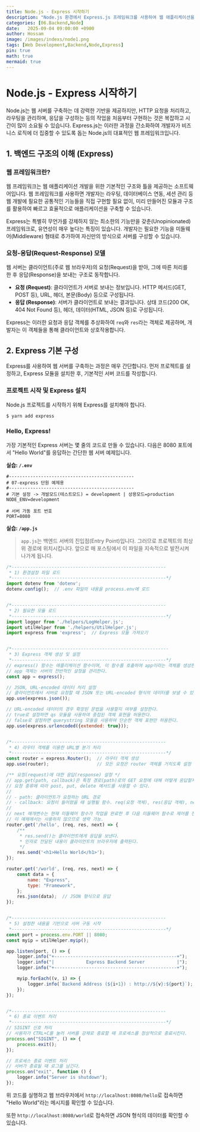 ```yaml
---
title: Node.js - Express 시작하기
description: "Node.js 환경에서 Express.js 프레임워크를 사용하여 웹 애플리케이션을 구축하는 방법을 학습합니다."
categories: [06.Backend,Node]
date:   2025-09-04 09:00:00 +0900
author: Hossam
image: /images/indexs/node1.png
tags: [Web Development,Backend,Node,Express]
pin: true
math: true
mermaid: true
---
```


# Node.js - Express 시작하기

Node.js는 웹 서버를 구축하는 데 강력한 기반을 제공하지만, HTTP 요청을 처리하고, 라우팅을 관리하며, 응답을 구성하는 등의 작업을 처음부터 구현하는 것은 복잡하고 시간이 많이 소요될 수 있습니다. Express.js는 이러한 과정을 간소화하여 개발자가 비즈니스 로직에 더 집중할 수 있도록 돕는 Node.js의 대표적인 웹 프레임워크입니다.

## 1. 백엔드 구조의 이해 (Express)

### 웹 프레임워크란?

웹 프레임워크는 웹 애플리케이션 개발을 위한 기본적인 구조와 틀을 제공하는 소프트웨어입니다. 웹 프레임워크를 사용하면 개발자는 라우팅, 데이터베이스 연동, 세션 관리 등 웹 개발에 필요한 공통적인 기능들을 직접 구현할 필요 없이, 미리 만들어진 모듈과 구조를 활용하여 빠르고 효율적으로 애플리케이션을 구축할 수 있습니다.

Express는 특별히 무언가를 강제하지 않는 최소한의 기능만을 갖춘(Unopinionated) 프레임워크로, 유연성이 매우 높다는 특징이 있습니다. 개발자는 필요한 기능을 미들웨어(Middleware) 형태로 추가하여 자신만의 방식으로 서버를 구성할 수 있습니다.

### 요청-응답(Request-Response) 모델

웹 서버는 클라이언트(주로 웹 브라우저)의 요청(Request)을 받아, 그에 따른 처리를 한 후 응답(Response)을 보내는 구조로 동작합니다.

- **요청 (Request)**: 클라이언트가 서버로 보내는 정보입니다. HTTP 메서드(GET, POST 등), URL, 헤더, 본문(Body) 등으로 구성됩니다.
- **응답 (Response)**: 서버가 클라이언트로 보내는 결과입니다. 상태 코드(200 OK, 404 Not Found 등), 헤더, 데이터(HTML, JSON 등)로 구성됩니다.

Express는 이러한 요청과 응답 객체를 추상화하여 `req`와 `res`라는 객체로 제공하며, 개발자는 이 객체들을 통해 클라이언트와 상호작용합니다.

## 2. Express 기본 구성

Express를 사용하여 웹 서버를 구축하는 과정은 매우 간단합니다. 먼저 프로젝트를 설정하고, Express 모듈을 설치한 후, 기본적인 서버 코드를 작성합니다.

### 프로젝트 시작 및 Express 설치

Node.js 프로젝트를 시작하기 위해 Express를 설치해야 합니다.

```bash
$ yarn add express
```

### Hello, Express!

가장 기본적인 Express 서버는 몇 줄의 코드로 만들 수 있습니다. 다음은 8080 포트에서 "Hello World"를 응답하는 간단한 웹 서버 예제입니다.

**실습: `/.env`**

```env
#-----------------------------------------------
# 07-express 단원 예제용
#-----------------------------------------------
# 기본 설정 -> 개발모드(테스트모드) = development | 상용모드=production
NODE_ENV=development

# 서버 가동 포트 번호
PORT=8080
```

**실습: `/app.js`**

> `app.js`는 백엔드 서버의 진입점(Entry Point)입니다. 그러므로 프로젝트의 최상위 경로에 위치시킵니다. 앞으로 매 포스팅에서 이 파일을 지속적으로 발전시켜 나가게 됩니다.

```javascript
/*----------------------------------------------------------
 * 1) 환경설정 파일 로드
 *----------------------------------------------------------*/
import dotenv from 'dotenv';
dotenv.config();  // .env 파일의 내용을 process.env에 로드


/*----------------------------------------------------------
 * 2) 필요한 모듈 로드
 *----------------------------------------------------------*/
import logger from './helpers/LogHelper.js';
import utilHelper from './helpers/UtilHelper.js';
import express from 'express';  // Express 모듈 가져오기


/*-----------------------------------------------------------
 * 3) Express 객체 생성 및 설정
 *----------------------------------------------------------*/
// express() 함수는 애플리케이션 함수이며, 이 함수를 호출하여 app이라는 객체를 생성한다.
// app 객체는 서버의 전반적인 설정을 관리한다.
const app = express();

// JSON, URL-encoded 데이터 처리 설정
// 클라이언트에서 서버로 요청할 때 JSON 또는 URL-encoded 형식의 데이터를 보낼 수 있다.
app.use(express.json());

// URL-encoded 데이터의 경우 확장된 문법을 사용할지 여부를 설정한다.
// true로 설정하면 qs 모듈을 사용하여 중첩된 객체 표현을 허용한다.
// false로 설정하면 querystring 모듈을 사용하여 단순한 객체 표현만 허용한다.
app.use(express.urlencoded({extended: true}));


/*----------------------------------------------------------
 * 4) 라우터 객체를 이용한 URL별 분기 처리
 *----------------------------------------------------------*/
const router = express.Router();  // 라우터 객체 생성
app.use(router);                  // 모든 요청은 router 객체를 거치도록 설정

/** 요청(request)에 대한 응답(response) 설정 */
// app.get(path, callback)은 특정 경로(path)로의 GET 요청에 대해 어떻게 응답할지를 정의하는 라우팅 메서드이다.
// 요청 종류에 따라 post, put, delete 메서드를 사용할 수 있다.
//
// - path: 클라이언트가 요청하는 URL 경로
// - callback: 요청이 들어왔을 때 실행될 함수. req(요청 객체), res(응답 객체), next(다음 미들웨어 함수)를 인자로 받는다.
//
// next 매개변수는 현재 미들웨어 함수가 작업을 완료한 후 다음 미들웨어 함수로 제어를 전달하는 데 사용된다.
// 이 예제에서는 사용하지 않으므로 생략 가능.
router.get('/hello', (req, res, next) => {
    /**
     * res.send()는 클라이언트에게 응답을 보낸다.
     * 인자로 전달된 내용이 클라이언트의 브라우저에 출력된다.
     */
    res.send('<h1>Hello World</h1>');
});

router.get('/world', (req, res, next) => {
    const data = {
        name: "Express",
        type: "Framework",
    };
    res.json(data);  // JSON 형식으로 응답
});


/*----------------------------------------------------------
 * 5) 설정한 내용을 기반으로 서버 구동 시작
 *----------------------------------------------------------*/
const port = process.env.PORT || 8080;
const myip = utilHelper.myip();

app.listen(port, () => {
    logger.info("+----------------------------------------------+");
    logger.info("|            Express Backend Server            |");
    logger.info("+----------------------------------------------+");

    myip.forEach((v, i) => {
        logger.info(`Backend Address (${i+1}) : http://${v}:${port}`);
    });
});


/*----------------------------------------------------------
 * 6) 종료 이벤트 처리
 *----------------------------------------------------------*/
// SIGINT 신호 처리
// 사용자가 CTRL+C를 눌러 서버를 강제로 종료할 때 프로세스를 정상적으로 종료시킨다.
process.on("SIGINT", () => {
    process.exit();
});

// 프로세스 종료 이벤트 처리
// 서버가 종료될 때 로그를 남긴다.
process.on("exit", function () {
    logger.info("Server is shutdown");
});
```

위 코드를 실행하고 웹 브라우저에서 `http://localhost:8080/hello`로 접속하면 "Hello World"라는 메시지를 확인할 수 있습니다.

또한 `http://localhost:8080/world`로 접속하면 JSON 형식의 데이터를 확인할 수 있습니다.
